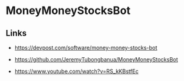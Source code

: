 # MoneyMoneyStocksBot

## Links

- <https://devpost.com/software/money-money-stocks-bot>

- <https://github.com/JeremyTubongbanua/MoneyMoneyStocksBot>

- <https://www.youtube.com/watch?v=RS_kKBstfEc>
